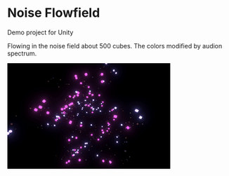 # Noise Flowfield
Demo project for Unity

Flowing in the noise field about 500 cubes. The colors modified by audion spectrum.

![Demo](docs/demo.gif)
